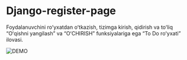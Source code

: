 # Django-register-page
Foydalanuvchini roʻyxatdan oʻtkazish, tizimga kirish, qidirish va toʻliq “Oʻqishni yangilash” va “OʻCHIRISH” funksiyalariga ega “To Do roʻyxati” ilovasi.

![DEMO](../master/Django%20To%20Do%20List%20App.jpg)
